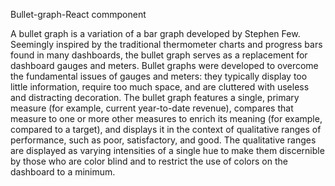 Bullet-graph-React commponent

A bullet graph is a variation of a bar graph developed by Stephen Few. Seemingly inspired by the traditional thermometer charts and progress bars found in many dashboards, the bullet graph serves as a replacement for dashboard gauges and meters. Bullet graphs were developed to overcome the fundamental issues of gauges and meters: they typically display too little information, require too much space, and are cluttered with useless and distracting decoration. The bullet graph features a single, primary measure (for example, current year-to-date revenue), compares that measure to one or more other measures to enrich its meaning (for example, compared to a target), and displays it in the context of qualitative ranges of performance, such as poor, satisfactory, and good. The qualitative ranges are displayed as varying intensities of a single hue to make them discernible by those who are color blind and to restrict the use of colors on the dashboard to a minimum.

